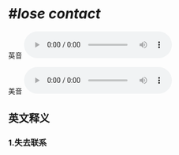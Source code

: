 # ***\#lose contact*** 
英音
<audio src="./media/lose contact1_AAC.aac" controls="controls"></audio>

美音
<audio src="./media/lose contact2_AAC.aac" controls="controls"></audio>



  

英文释义
---
### 1.**失去联系**  


